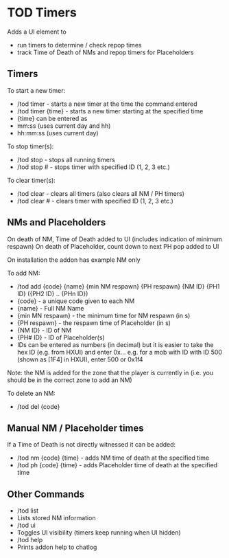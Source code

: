 # TOD Timers

Adds a UI element to 
- run timers to determine / check repop times
- track Time of Death of NMs and repop timers for Placeholders

## Timers

To start a new timer: 
- /tod timer - starts a new timer at the time the command entered
- /tod timer {time} - starts a new timer starting at the specified time
 - {time} can be entered as 
  - mm:ss (uses current day and hh)
  - hh:mm:ss (uses current day)

To stop timer(s):
- /tod stop - stops all running timers
- /tod stop # - stops timer with specified ID (1, 2, 3 etc.)

To clear timer(s):
- /tod clear - clears all timers (also clears all NM / PH timers)
- /tod clear # - clears timer with specified ID (1, 2, 3 etc.)

## NMs and Placeholders

On death of NM, Time of Death added to UI (includes indication of minimum respawn)
On death of Placeholder, count down to next PH pop added to UI

On installation the addon has example NM only

To add NM:
- /tod add {code} {name} {min NM respawn} {PH respawn} {NM ID} {PH1 ID} ({PH2 ID} .. {PHn ID})
 - {code} - a unique code given to each NM
 - {name} - Full NM Name
 - {min MN respawn} - the minimum time for NM respawn (in s)
 - {PH respawn} - the respawn time of Placeholder (in s)
 - {NM ID} - ID of NM
 - {PH# ID} - ID of Placeholder(s)
  - IDs can be entered as numbers (in decimal) but it is easier to take the hex ID (e.g. from HXUI)  and enter 0x... e.g. for a mob with ID with ID 500 (shown as [1F4] in HXUI), enter 500 or 0x1f4

Note: the NM is added for the zone that the player is currently in (i.e. you should be in the correct zone to add an NM)

To delete an NM:
- /tod del {code}

## Manual NM / Placeholder times

If a Time of Death is not directly witnessed it can be added:
- /tod nm {code} {time} - adds NM time of death at the specified time
- /tod ph {code} {time} - adds Placeholder time of death at the specified time

## Other Commands

- /tod list
 - Lists stored NM information
- /tod ui
 - Toggles UI visibility (timers keep running when UI hidden)
- /tod help
 - Prints addon help to chatlog
